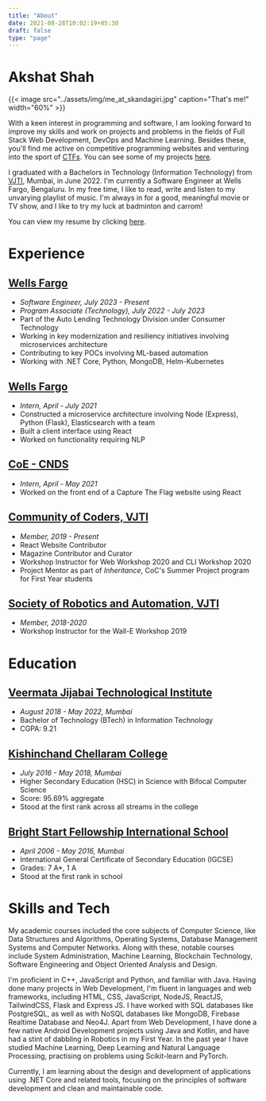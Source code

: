 ```yaml
---
title: "About"
date: 2021-08-28T10:02:19+05:30
draft: false
type: "page"
---
```


# Akshat Shah

{{< image src="../assets/img/me_at_skandagiri.jpg" caption="That's me!" width="60%" >}}


With a keen interest in programming and software, I am looking forward to improve my skills and work on projects and problems in the fields of Full Stack Web Development, DevOps and Machine Learning. Besides these, you'll find me active on competitive programming websites and venturing into the sport of [CTFs](https://en.wikipedia.org/wiki/Capture_the_flag_(cybersecurity)). You can see some of my projects [here](https://github.com/akshatshah21).

I graduated with a Bachelors in Technology (Information Technology) from [VJTI](https://vjti.ac.in/), Mumbai, in June 2022. I'm currently a Software Engineer at Wells Fargo, Bengaluru. In my free time, I like to read, write and listen to my unvarying playlist of music. I'm always in for a good, meaningful movie or TV show, and I like to try my luck at badminton and carrom!

You can view my resume by clicking [here](/docs/Akshat.pdf).

# Experience
## [Wells Fargo](https://www.wellsfargojobs.com/WF-India-PHL)
* *Software Engineer, July 2023 - Present*
* *Program Associate (Technology), July 2022 - July 2023*
* Part of the Auto Lending Technology Division under Consumer Technology
* Working in key modernization and resiliency initiatives involving microservices architecture
* Contributing to key POCs involving ML-based automation
* Working with .NET Core, Python, MongoDB, Helm-Kubernetes

## [Wells Fargo](https://www.wellsfargojobs.com/WF-India-PHL)
* *Intern, April - July 2021*
* Constructed a microservice architecture involving Node (Express), Python (Flask), Elasticsearch with a team
* Built a client interface using React
* Worked on functionality requiring NLP

## [CoE - CNDS](https://vjti.ac.in/coe-cnds/)
* *Intern, April - May 2021*
* Worked on the front end of a Capture The Flag website using React

## [Community of Coders, VJTI](https://communityofcoders.in/)
* *Member, 2019 - Present*
* React Website Contributor
* Magazine Contributor and Curator
* Workshop Instructor for Web Workshop 2020 and CLI Workshop 2020
* Project Mentor as part of *Inheritance*, CoC's Summer Project program for First Year students

## [Society of Robotics and Automation, VJTI](https://www.wellsfargojobs.com/WF-India-PHL)
* *Member, 2018-2020*
* Workshop Instructor for the Wall-E Workshop 2019


# Education
## [Veermata Jijabai Technological Institute](https://vjtimumbai.in/)
* *August 2018 - May 2022, Mumbai*
* Bachelor of Technology (BTech) in Information Technology
* CGPA: 9.21

## [Kishinchand Chellaram College](https://www.kccollege.edu.in/)
* *July 2016 - May 2018, Mumbai*
* Higher Secondary Education (HSC) in Science with Bifocal Computer Science
* Score: 95.69% aggregate
* Stood at the first rank across all streams in the college

## [Bright Start Fellowship International School](https://www.brightstart.edu.in/)
* *April 2006 - May 2016, Mumbai*
* International General Certificate of Secondary Education (IGCSE)
* Grades: 7 A*, 1 A
* Stood at the first rank in school

# Skills and Tech
My academic courses included the core subjects of Computer Science, like Data Structures and Algorithms, Operating Systems, Database Management Systems and Computer Networks. Along with these, notable courses include System Administration, Machine Learning, Blockchain Technology, Software Engineering and Object Oriented Analysis and Design.

I'm proficient in C++, JavaScript and Python, and familiar with Java. Having done many projects in Web Development, I'm fluent in languages and web frameworks, including HTML, CSS, JavaScript, NodeJS, ReactJS, TailwindCSS, Flask and Express JS. I have worked with SQL databases like PostgreSQL, as well as with NoSQL databases like MongoDB, Firebase Realtime Database and Neo4J. Apart from Web Development, I have done a few native Android Development projects using Java and Kotlin, and have had a stint of dabbling in Robotics in my First Year. In the past year I have studied Machine Learning, Deep Learning and Natural Language Processing, practising on problems using Scikit-learn and PyTorch. 

Currently, I am learning about the design and development of applications using .NET Core and related tools, focusing on the principles of software development and clean and maintainable code.